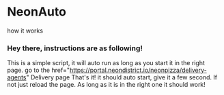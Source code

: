 # NeonAuto
how it works
### Hey there, instructions are as following!</h3>
This is a simple script, it will auto run as long as you
start it in the right page.
go to the
href="https://portal.neondistrict.io/neonpizza/delivery-agents" Delivery page
That's it!
it should auto start, give it a few second. If not just reload the page. As long as it is in the right one it should work!
